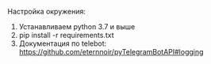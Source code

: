 Настройка окружения:
1) Устанавливаем python 3.7 и выше
2) pip install -r requirements.txt
3) Документация по telebot: https://github.com/eternnoir/pyTelegramBotAPI#logging
